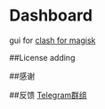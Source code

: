# Dashboard

gui for [clash for magisk](https://github.com/Kr328/ClashForMagisk)

##License
adding

##感谢

##反馈
[Telegram群组](https://t.me/db4cmm)
